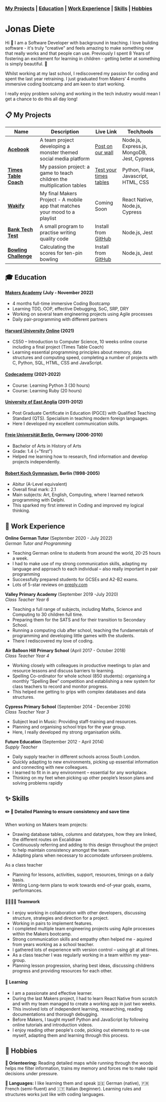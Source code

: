 ### [My Projects](#clipboard-my-projects) | [Education](#mortar_board-education) | [Work Experience](#briefcase-work-experience) | [Skills](#sparkles-skills) | [Hobbies](#green_heart-hobbies)  

# Jonas Diete

Hi :wave: I am a Software Developer with background in teaching. I love building software - it's truly "creative" and feels amazing to make something new that really works and that people can use. Previously I spent 8 Years of fostering an excitement for learning in children - getting better at something is simply beautiful. :hibiscus:

Whilst working at my last school, I rediscovered my passion for coding and spent the last year retraining.  I just graduated from Makers‘ 4 months immersive coding bootcamp and am keen to start working.   

I really enjoy problem solving and working in the tech industry would mean I get a chance to do this all day long!

## :clipboard: My Projects

| Name                         | Description       | Live Link | Tech/tools        |
| ---------------------------- | ----------------- | ----------| ----------------- |
| [**Acebook**](https://github.com/jonas-diete/acebook-monsters-inc)                  | A team project developing a monster themed social media platform | [Post on our wall](https://monsters-inc-acebook.herokuapp.com/)  | Node.js, Express.js, MongoDB, Jest, Cypress |
| [**Times Table Coach**](https://github.com/jonas-diete/timestablecoach)        | My passion project: a game to teach children the multiplication tables | [Test your times tables](https://ttcoach.herokuapp.com) | Python, Flask, Javascript, HTML, CSS |
| [**Wakify**](https://github.com/jonas-diete/wakify)                  | My final Makers Project - A mobile app that matches your mood to a playlist | Coming Soon | React Native, Node.js, Cypress |
| [**Bank Tech Test**](https://github.com/jonas-diete/bank_tech_test) | A small program to practise writing quality code | Install from [GitHub](https://github.com/jonas-diete/bank_tech_test) | Node.js, Jest |
| [**Bowling Challenge**](https://github.com/jonas-diete/bowling-challenge) | Calculating the scores for ten-pin bowling | Install from [GitHub](https://github.com/jonas-diete/bowling-challenge) | Node.js, Jest |

## :mortar_board: Education

#### [Makers Academy](https://makers.tech/) (July - November 2022)
- 4 months full-time immersive Coding Bootcamp
- Learning TDD, OOP, effective Debugging, SoC, SRP, DRY
- Working on several team engineering projects using Agile processes
- Daily pair-programming with different partners

#### [Harvard University Online](https://cs50.harvard.edu/x/2023/) (2021)
- CS50 – Introduction to Computer Science, 10 weeks online course including a final project (Times Table Coach)
- Learning essential programming principles about memory, data structures and computing speed, completing a number of projects with C, Python, SQL, HTML, CSS and JavaScript.

#### [Codecademy](https://www.codecademy.com/) (2021-2022)
- Course: Learning Python 3 (30 hours)
- Course: Learning Ruby (20 hours)

#### [University of East Anglia](https://www.uea.ac.uk/) (2011-2012)
- Post Graduate Certificate in Education (PGCE) with Qualified Teaching Standard (QTS). Specialism in teaching modern foreign languages. 
- Here I developed my excellent communication skills.

#### [Freie Universität Berlin](https://www.fu-berlin.de/en/index.html), Germany (2006-2010)
- Bachelor of Arts in History of Arts
- Grade: 1.4 (="first")
- Helped me learning how to research, find information and develop projects independently.

#### [Robert Koch Gymnasium](https://www.robert-koch-gymnasium.berlin/), Berlin (1998-2005)
- Abitur (A-Level equivalent)
- Overall final mark: 2.1
- Main subjects: Art, English, Computing, where I learned network programming with Delphi. 
- This sparked my first interest in Coding and improved my logical thinking.

## :briefcase: Work Experience

**Online German Tutor** (September 2020 - July 2022)  
_German Tutor and Programming_
- Teaching German online to students from around the world, 20-25 hours a week.
- I had to make use of my strong communication skills, adapting my language and approach to each individual – also really important in pair programming
- Successfully prepared students for GCSEs and A2-B2 exams.
- Lots of 5-star reviews on [preply.com](https://preply.com/en/tutor/686392)

**Valley Primary Academy** (September 2019 -July 2020)  
_Class Teacher Year 6_   
- Teaching a full range of subjects, including Maths, Science and Computing to 30 children full time.
- Preparing them for the SATS and for their transition to Secondary School.
- Running a computing club after school, teaching the fundamentals of programming and developing little games with the students. 
- There I rediscovered my love of coding. 

**Air Balloon Hill Primary School** (April 2017 - October 2018)  
_Class Teacher Year 4_
- Working closely with colleagues in productive meetings to plan and resource lessons and discuss barriers to learning.
- Spelling Co-ordinator for whole school (850 students): organising a monthly “Spelling Bee” competition and establishing a new system for class teachers to record and monitor progress.
- This helped me getting to grips with complex databases and data structures.

**Cypress Primary School** (September 2014 - December 2016)  
_Class Teacher Year 3_
- Subject lead in Music: Providing staff-training and resources.
- Planning and organising school trips for the year group.
- Here, I really developed my strong organisation skills.

**Future Education** (September 2012 - April 2014)  
_Supply Teacher_
- Daily supply teacher in different schools across South London.
- Quickly adapting to new environments, picking up essential information and connecting with new colleagues.
- I learned to fit in in any environment – essential for any workplace.
- Thinking on my feet when picking up other people’s lesson plans and solving problems rapidly


## :sparkles: Skills

#### :pencil2: :triangular_ruler: Detailed Planning to ensure consistency and save time

When working on Makers team projects:
- Drawing database tables, columns and datatypes, how they are linked, the different routes on Excalidraw
- Continuously referring and adding to this design throughout the project to help maintain consistency amongst the team.
- Adapting plans when necessary to accomodate unforseen problems.

As a class teacher
- Planning for lessons, activities, support, resources, timings on a daily basis.
- Writing Long-term plans to work towards end-of-year goals, exams, performances.

#### :older_woman::man::man_with_turban: Teamwork 

- I enjoy working in collaboration with other developers, discussing structure, strategies and direction for a project.
- Working in pairs to implement features.
- I completed multiple team engineering projects using Agile processes within the Makers bootcamp. 
- Strong communication skills and empathy often helped me - aquired from years working as a school teacher.
- I gathered lots of experience with version control – using git at all times.
- As a class teacher I was regularly working in a team within my year-group.
- Planning lesson progression, sharing best ideas, discussing childrens progress and providing resources for each other.

#### :rocket: Learning

- I am a passionate and effective learner.
- During the last Makers project, I had to learn React Native from scratch and with my team managed to create a working app in just two weeks. 
- This involved lots of independent learning, researching, reading documentations and thorough debugging.
- Before Makers, I taught myself Python and JavaScript by following online tutorials and introduction videos. 
- I enjoy reading other people's code, picking out elements to re-use myself, adapting them and learning through this process.

## :green_heart: Hobbies

**:running: Orienteering:** Reading detailed maps while running through the woods helps me filter information, trains my memory and forces me to make rapid decisions under pressure.   

**:speech_balloon: Languages:** I like learning them and speak :de: German (native), :fr: French (semi-fluent) and :it: Italian (beginner). Learning rules and structures works just like with coding languages.

